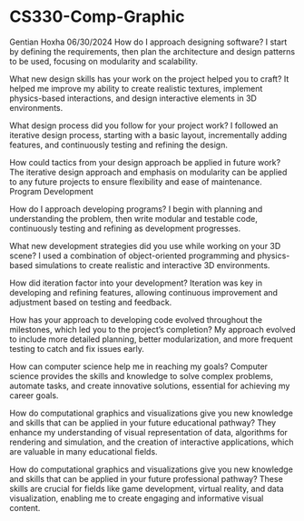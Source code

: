 # CS330-Comp-Graphic
Gentian Hoxha
06/30/2024
How do I approach designing software?
I start by defining the requirements, then plan the architecture and design patterns to be used, focusing on modularity and scalability.

What new design skills has your work on the project helped you to craft?
It helped me improve my ability to create realistic textures, implement physics-based interactions, and design interactive elements in 3D environments.

What design process did you follow for your project work?
I followed an iterative design process, starting with a basic layout, incrementally adding features, and continuously testing and refining the design.

How could tactics from your design approach be applied in future work?
The iterative design approach and emphasis on modularity can be applied to any future projects to ensure flexibility and ease of maintenance.
Program Development

How do I approach developing programs?
I begin with planning and understanding the problem, then write modular and testable code, continuously testing and refining as development progresses.

What new development strategies did you use while working on your 3D scene?
I used a combination of object-oriented programming and physics-based simulations to create realistic and interactive 3D environments.

How did iteration factor into your development?
Iteration was key in developing and refining features, allowing continuous improvement and adjustment based on testing and feedback.

How has your approach to developing code evolved throughout the milestones, which led you to the project’s completion?
My approach evolved to include more detailed planning, better modularization, and more frequent testing to catch and fix issues early.

How can computer science help me in reaching my goals?
Computer science provides the skills and knowledge to solve complex problems, automate tasks, and create innovative solutions, essential for achieving my career goals.

How do computational graphics and visualizations give you new knowledge and skills that can be applied in your future educational pathway?
They enhance my understanding of visual representation of data, algorithms for rendering and simulation, and the creation of interactive applications, which are valuable in many educational fields.

How do computational graphics and visualizations give you new knowledge and skills that can be applied in your future professional pathway?
These skills are crucial for fields like game development, virtual reality, and data visualization, enabling me to create engaging and informative visual content.








